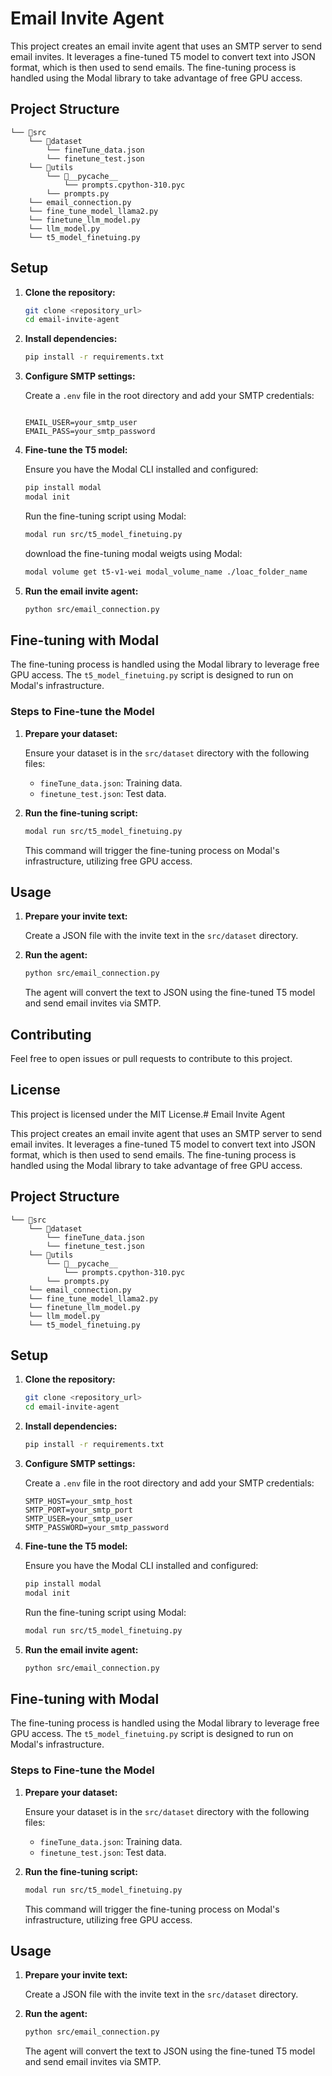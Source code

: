 # Email Invite Agent

This project creates an email invite agent that uses an SMTP server to send email invites. It leverages a fine-tuned T5 model to convert text into JSON format, which is then used to send emails. The fine-tuning process is handled using the Modal library to take advantage of free GPU access.

## Project Structure

```
└── 📁src
    └── 📁dataset
        └── fineTune_data.json
        └── finetune_test.json
    └── 📁utils
        └── 📁__pycache__
            └── prompts.cpython-310.pyc
        └── prompts.py
    └── email_connection.py
    └── fine_tune_model_llama2.py
    └── finetune_llm_model.py
    └── llm_model.py
    └── t5_model_finetuing.py
```

## Setup

1. **Clone the repository:**

   ```bash
   git clone <repository_url>
   cd email-invite-agent
   ```

2. **Install dependencies:**

   ```bash
   pip install -r requirements.txt
   ```

3. **Configure SMTP settings:**

   Create a `.env` file in the root directory and add your SMTP credentials:

   ```env
   
   EMAIL_USER=your_smtp_user
   EMAIL_PASS=your_smtp_password
   ```

4. **Fine-tune the T5 model:**

   Ensure you have the Modal CLI installed and configured:

   ```bash
   pip install modal
   modal init
   ```

   Run the fine-tuning script using Modal:

   ```bash
   modal run src/t5_model_finetuing.py
   ```

   download the fine-tuning modal weigts using Modal:

   ```bash
   modal volume get t5-v1-wei modal_volume_name ./loac_folder_name
   ```

5. **Run the email invite agent:**

   ```bash
   python src/email_connection.py
   ```

## Fine-tuning with Modal

The fine-tuning process is handled using the Modal library to leverage free GPU access. The `t5_model_finetuing.py` script is designed to run on Modal's infrastructure.

### Steps to Fine-tune the Model

1. **Prepare your dataset:**

   Ensure your dataset is in the `src/dataset` directory with the following files:

   - `fineTune_data.json`: Training data.
   - `finetune_test.json`: Test data.

2. **Run the fine-tuning script:**

   ```bash
   modal run src/t5_model_finetuing.py
   ```

   This command will trigger the fine-tuning process on Modal's infrastructure, utilizing free GPU access.

## Usage

1. **Prepare your invite text:**

   Create a JSON file with the invite text in the `src/dataset` directory.

2. **Run the agent:**

   ```bash
   python src/email_connection.py
   ```

   The agent will convert the text to JSON using the fine-tuned T5 model and send email invites via SMTP.

## Contributing

Feel free to open issues or pull requests to contribute to this project.

## License

This project is licensed under the MIT License.# Email Invite Agent

This project creates an email invite agent that uses an SMTP server to send email invites. It leverages a fine-tuned T5 model to convert text into JSON format, which is then used to send emails. The fine-tuning process is handled using the Modal library to take advantage of free GPU access.

## Project Structure

```
└── 📁src
    └── 📁dataset
        └── fineTune_data.json
        └── finetune_test.json
    └── 📁utils
        └── 📁__pycache__
            └── prompts.cpython-310.pyc
        └── prompts.py
    └── email_connection.py
    └── fine_tune_model_llama2.py
    └── finetune_llm_model.py
    └── llm_model.py
    └── t5_model_finetuing.py
```

## Setup

1. **Clone the repository:**

   ```bash
   git clone <repository_url>
   cd email-invite-agent
   ```

2. **Install dependencies:**

   ```bash
   pip install -r requirements.txt
   ```

3. **Configure SMTP settings:**

   Create a `.env` file in the root directory and add your SMTP credentials:

   ```env
   SMTP_HOST=your_smtp_host
   SMTP_PORT=your_smtp_port
   SMTP_USER=your_smtp_user
   SMTP_PASSWORD=your_smtp_password
   ```

4. **Fine-tune the T5 model:**

   Ensure you have the Modal CLI installed and configured:

   ```bash
   pip install modal
   modal init
   ```

   Run the fine-tuning script using Modal:

   ```bash
   modal run src/t5_model_finetuing.py
   ```

5. **Run the email invite agent:**

   ```bash
   python src/email_connection.py
   ```

## Fine-tuning with Modal

The fine-tuning process is handled using the Modal library to leverage free GPU access. The `t5_model_finetuing.py` script is designed to run on Modal's infrastructure.

### Steps to Fine-tune the Model

1. **Prepare your dataset:**

   Ensure your dataset is in the `src/dataset` directory with the following files:

   - `fineTune_data.json`: Training data.
   - `finetune_test.json`: Test data.

2. **Run the fine-tuning script:**

   ```bash
   modal run src/t5_model_finetuing.py
   ```

   This command will trigger the fine-tuning process on Modal's infrastructure, utilizing free GPU access.

## Usage

1. **Prepare your invite text:**

   Create a JSON file with the invite text in the `src/dataset` directory.

2. **Run the agent:**

   ```bash
   python src/email_connection.py
   ```

   The agent will convert the text to JSON using the fine-tuned T5 model and send email invites via SMTP.

